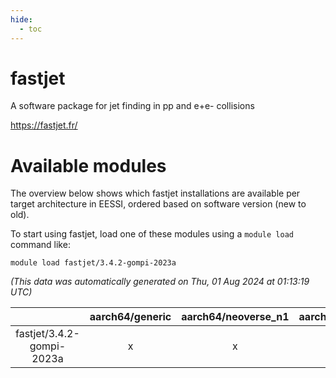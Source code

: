 ```yaml
---
hide:
  - toc
---
```


fastjet
=======


A software package for jet finding in pp and e+e- collisions

https://fastjet.fr/
# Available modules


The overview below shows which fastjet installations are available per target architecture in EESSI, ordered based on software version (new to old).

To start using fastjet, load one of these modules using a `module load` command like:

```shell
module load fastjet/3.4.2-gompi-2023a
```

*(This data was automatically generated on Thu, 01 Aug 2024 at 01:13:19 UTC)*  

| |aarch64/generic|aarch64/neoverse_n1|aarch64/neoverse_v1|x86_64/generic|x86_64/amd/zen2|x86_64/amd/zen3|x86_64/intel/haswell|x86_64/intel/skylake_avx512|
| :---: | :---: | :---: | :---: | :---: | :---: | :---: | :---: | :---: |
|fastjet/3.4.2-gompi-2023a|x|x|x|x|x|x|x|x|

